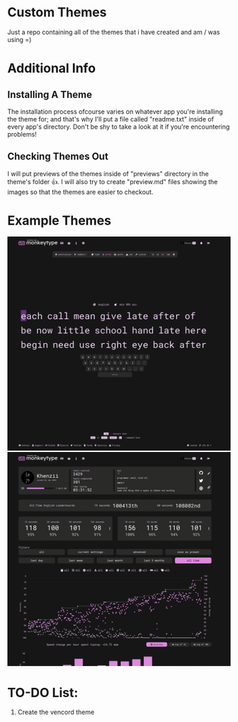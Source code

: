 # Custom Themes
Just a repo containing all of the themes that i have created and am / was using =)

# Additional Info
## Installing A Theme
The installation process ofcourse varies on whatever app you're installing the theme for; and that's why I'll put a file called "readme.txt" inside of every app's directory. Don't be shy to take a look at it if you're encountering problems!
## Checking Themes Out
I will put previews of the themes inside of "previews" directory in the theme's folder 👍. I will also try to create "preview.md" files showing the images so that the themes are easier to checkout.

# Example Themes
![A Example image should render here :P](https://raw.githubusercontent.com/Khenziii/custom-themes/master/monkeytype/previews/khenzii_dev_v1-0/2.png)
![A Example image should render here :vv](https://raw.githubusercontent.com/Khenziii/custom-themes/master/monkeytype/previews/khenzii_dev_v1-0/3.png)

# TO-DO List:
1. Create the vencord theme